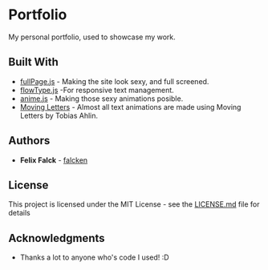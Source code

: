 # Portfolio
My personal portfolio, used to showcase my work.

## Built With

* [fullPage.js](http://www.dropwizard.io/1.0.2/docs/) - Making the site look sexy, and full screened.
* [flowType.js](https://maven.apache.org/) -For responsive text management.
* [anime.js](https://rometools.github.io/rome/) - Making those sexy animations posible.
* [Moving Letters](http://tobiasahlin.com/moving-letters/) - Almost all text animations are made using Moving Letters by Tobias Ahlin.

## Authors

* **Felix Falck** - [falcken](https://github.com/falcken)

## License

This project is licensed under the MIT License - see the [LICENSE.md](LICENSE.md) file for details

## Acknowledgments

* Thanks a lot to anyone who's code I used! :D
